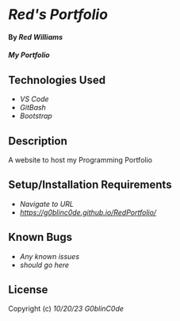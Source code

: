 # _Red's Portfolio_

#### By _**Red Williams**_

#### _My Portfolio_

## Technologies Used

* _VS Code_
* _GitBash_
* _Bootstrap_

## Description

A website to host my Programming Portfolio

## Setup/Installation Requirements

* _Navigate to URL_
* _https://g0blinc0de.github.io/RedPortfolio/_



## Known Bugs

* _Any known issues_
* _should go here_

## License



Copyright (c) _10/20/23_ _G0blinC0de_